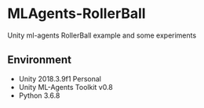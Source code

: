 # MLAgents-RollerBall
Unity ml-agents RollerBall example and some experiments

## Environment
* Unity 2018.3.9f1 Personal
* Unity ML-Agents Toolkit v0.8
* Python 3.6.8
